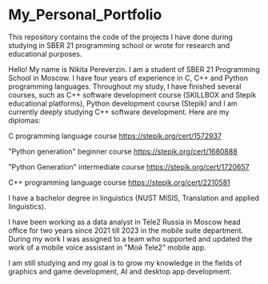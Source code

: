 # My_Personal_Portfolio
This repository contains the code of the projects I have done during studying in SBER 21 
programming school or wrote for research and educational purposes.

Hello! My name is Nikita Pereverzin. I am a student of SBER 21 Programming School in Moscow. 
I have four years of experience in C, C++ and Python programming languages.
Throughout my study, I have finished several courses, such as C++ 
software development course (SKILLBOX and Stepik educational platforms), 
Python development course (Stepik) and I am currently deeply studying C++ 
software development. Here are my diplomas:

C programming language course
https://stepik.org/cert/1572937

"Python generation" beginner course
https://stepik.org/cert/1680888

"Python Generation" intermediate course
https://stepik.org/cert/1720657

C++ programming language course
https://stepik.org/cert/2210581

I have a bachelor degree in linguistics (NUST MISIS, Translation and applied linguistics).

I have been working as a data analyst in Tele2 Russia in Moscow head office for two years
since 2021 till 2023 in the mobile suite department. During my work I was assigned to a team
who supported and updated the work of a mobile voice assistant in "Мой Tele2" mobile app.

I am still studying and my goal is to grow my knowledge in the fields of graphics and 
game development, AI and desktop app development.

